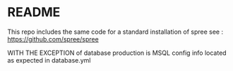 # README

This repo includes the same code for a standard installation of spree
see :
https://github.com/spree/spree

WITH THE EXCEPTION of database production is MSQL
config info located as expected in database.yml
